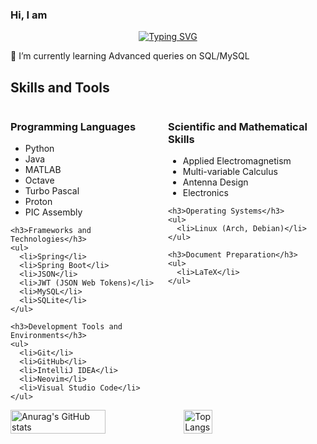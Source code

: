 ### Hi, I am

<div align="center">
  <a href="https://git.io/typing-svg">
    <img src="https://readme-typing-svg.demolab.com?font=Fira+Code&size=40&pause=1000&color=33B1E9&background=B8B8B800&center=true&multiline=true&width=500&height=100&lines=Emerson+Gonz%C3%A1lez+R.;Back-end+Developer" alt="Typing SVG">
  </a>
</div>

 🌱 I’m currently learning Advanced queries on SQL/MySQL

 <h2>Skills and Tools</h2>

<div style="display: flex;">
  <div style="flex: 1;">
    <h3>Programming Languages</h3>
    <ul>
      <li>Python</li>
      <li>Java</li>
      <li>MATLAB</li>
      <li>Octave</li>
      <li>Turbo Pascal</li>
      <li>Proton</li>
      <li>PIC Assembly</li>
    </ul>

    <h3>Frameworks and Technologies</h3>
    <ul>
      <li>Spring</li>
      <li>Spring Boot</li>
      <li>JSON</li>
      <li>JWT (JSON Web Tokens)</li>
      <li>MySQL</li>
      <li>SQLite</li>
    </ul>

    <h3>Development Tools and Environments</h3>
    <ul>
      <li>Git</li>
      <li>GitHub</li>
      <li>IntelliJ IDEA</li>
      <li>Neovim</li>
      <li>Visual Studio Code</li>
    </ul>
  </div>

  <div style="flex: 1;">
    <h3>Scientific and Mathematical Skills</h3>
    <ul>
      <li>Applied Electromagnetism</li>
      <li>Multi-variable Calculus</li>
      <li>Antenna Design</li>
      <li>Electronics</li>
    </ul>

    <h3>Operating Systems</h3>
    <ul>
      <li>Linux (Arch, Debian)</li>
    </ul>

    <h3>Document Preparation</h3>
    <ul>
      <li>LaTeX</li>
    </ul>
  </div>
</div>


<div style="display: flex; align-items: flex-start;">
  <img src="https://github-readme-stats.vercel.app/api?username=emersondivB0&hide=contribs,prs&show_icons=true&theme=transparent" alt="Anurag's GitHub stats" style="height: 100%; width: 55%;">
  <img src="https://github-readme-stats.vercel.app/api/top-langs/?username=emersondivB0&layout=compact&langs_count=8&card_width=320&theme=transparent" alt="Top Langs" style="height: 100%; width: 30%;">
</div>

<!--
**emersondivB0/emersondivB0** is a ✨ _special_ ✨ repository because its `README.md` (this file) appears on your GitHub profile.

Here are some ideas to get you started:

- 🔭 I’m currently working on ...

- 👯 I’m looking to collaborate on ...
- 🤔 I’m looking for help with ...
- 💬 Ask me about ...
- 📫 How to reach me: ...
- 😄 Pronouns: ...
- ⚡ Fun fact: ...

-->

